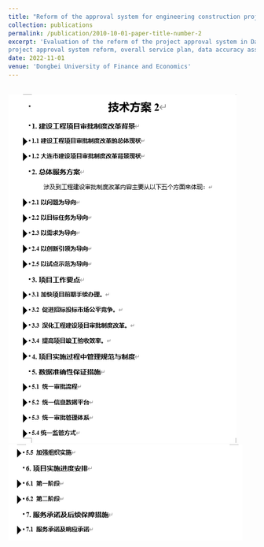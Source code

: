 ```yaml
---
title: "Reform of the approval system for engineering construction projects in Dalian"
collection: publications
permalink: /publication/2010-10-01-paper-title-number-2
excerpt: 'Evaluation of the reform of the project approval system in Dalian in 2022. Technical solution of tender documents. Construction 
project approval system reform, overall service plan, data accuracy assurance measures.'
date: 2022-11-01
venue: 'Dongbei University of Finance and Economics'
---
```


<br/><img src='/images/Tec1.png'><br/><img src='/images/Tec2.png'><br/>


